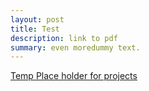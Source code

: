 ```yaml
---
layout: post
title: Test
description: link to pdf
summary: even moredummy text.
---
```


[Temp Place holder for projects](https://flapjackstan.github.io/files/test.pdf "resume")

